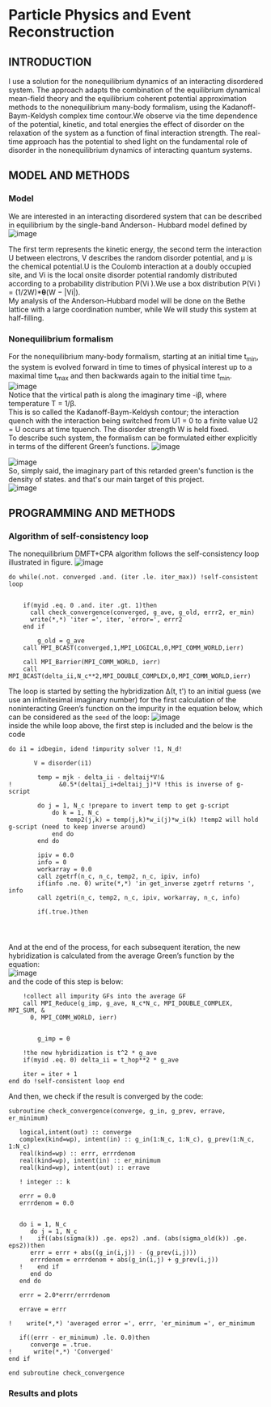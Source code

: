 # Particle Physics and Event Reconstruction

## INTRODUCTION
I use a solution for the nonequilibrium dynamics of an interacting disordered system. The approach
adapts the combination of the equilibrium dynamical mean-field theory and the equilibrium coherent potential
approximation methods to the nonequilibrium many-body formalism, using the Kadanoff-Baym-Keldysh complex
time contour.We observe via the time dependence of the potential, kinetic, and total energies
the effect of disorder on the relaxation of the system as a function of final interaction strength. The real-time
approach has the potential to shed light on the fundamental role of disorder in the nonequilibrium dynamics of
interacting quantum systems.

## MODEL AND METHODS


### Model
We are interested in an interacting disordered system that
can be described in equilibrium by the single-band Anderson-
Hubbard model defined by
<br />
![image](https://github.com/ubsuny/ExactDiagonalisation-CP2P2024/assets/50903294/dc190fcd-1480-4c03-b872-03789f924f9d)

The first term represents the kinetic energy, the second term
the interaction U between electrons, V describes the random
disorder potential, and μ is the chemical potential.U is the Coulomb
interaction at a doubly occupied site, and Vi is the local onsite disorder potential randomly distributed
according to a probability distribution P(Vi ).We use a box distribution
P(Vi ) = (1/2W)*<b>θ</b>(W − |Vi|). 
<br />
My analysis of the Anderson-Hubbard model will be
done on the Bethe lattice with a large coordination number, while We will study this system at half-filling.


### Nonequilibrium formalism
For the nonequilibrium many-body formalism, starting at
an initial time t<sub>min</sub>, the system is evolved forward in time to
times of physical interest up to a maximal time t<sub>max</sub> and then
backwards again to the initial time t<sub>min</sub>.
<br />
![image](https://github.com/ubsuny/ExactDiagonalisation-CP2P2024/assets/50903294/1bfb6f1f-be54-4c63-99e3-767738dd874a)
<br />
Notice that the virtical path is along the imaginary time -iβ, where temperature T = 1/β.
<br />
This is so called the Kadanoff-Baym-Keldysh contour; the interaction quench with the interaction
being switched from U1 = 0 to a finite value U2 = U occurs at
time tquench. The disorder strength W is held fixed.
<br />
To describe such system, the formalism can be formulated either explicitly
in terms of the different Green’s functions.
![image](https://github.com/ubsuny/ExactDiagonalisation-CP2P2024/assets/50903294/9030b336-abb9-4e6e-a251-dab2733472de)

![image](https://github.com/ubsuny/ExactDiagonalisation-CP2P2024/assets/50903294/82b1377f-d71e-4521-87d0-218fc1f1cede)
<br />
So, simply said, the imaginary part of this retarded green's function is the density of states. and that's our main target of this project.
<br />
![image](https://github.com/ubsuny/ExactDiagonalisation-CP2P2024/assets/50903294/e4183f44-62d9-4aaf-85c6-5ff7f7e32aeb)



## PROGRAMMING AND METHODS


### Algorithm of self-consistency loop

The nonequilibrium DMFT+CPA algorithm follows the
self-consistency loop illustrated in figure.
![image](https://github.com/ubsuny/ExactDiagonalisation-CP2P2024/assets/50903294/3ff89b77-c0cd-41df-b062-cfc7afc86fcf)
```
do while(.not. converged .and. (iter .le. iter_max)) !self-consistent loop


    if(myid .eq. 0 .and. iter .gt. 1)then
      call check_convergence(converged, g_ave, g_old, errr2, er_min)
      write(*,*) 'iter =', iter, 'error=', errr2
    end if
    
        g_old = g_ave
    call MPI_BCAST(converged,1,MPI_LOGICAL,0,MPI_COMM_WORLD,ierr)
    
    call MPI_Barrier(MPI_COMM_WORLD, ierr)
    call MPI_BCAST(delta_ii,N_c**2,MPI_DOUBLE_COMPLEX,0,MPI_COMM_WORLD,ierr)
```
The loop is started
by setting the hybridization Δ(t, t') to an initial guess (we
use an infinitesimal imaginary number) for the first calculation
of the noninteracting Green’s function on the impurity
in the equation below, which can be considered as the `seed` of the loop:
![image](https://github.com/ubsuny/ExactDiagonalisation-CP2P2024/assets/50903294/7b5d6f8d-90fa-4f92-9424-5f038c07855b)
<br />
inside the while loop above, the first step is included and the below is the code 
<br />
```
do i1 = idbegin, idend !impurity solver !1, N_d!
        
       V = disorder(i1)

        temp = mjk - delta_ii - deltaij*V!&
!             &0.5*(deltaij_i+deltaij_j)*V !this is inverse of g-script
        
        do j = 1, N_c !prepare to invert temp to get g-script
            do k = 1, N_c
                temp2(j,k) = temp(j,k)*w_i(j)*w_i(k) !temp2 will hold g-script (need to keep inverse around)
            end do
        end do
        
        ipiv = 0.0
        info = 0
        workarray = 0.0
        call zgetrf(n_c, n_c, temp2, n_c, ipiv, info)
        if(info .ne. 0) write(*,*) 'in get_inverse zgetrf returns ', info
        call zgetri(n_c, temp2, n_c, ipiv, workarray, n_c, info)
        
        if(.true.)then
```
<br />

### 
And at the end of the process, for each subsequent
iteration, the new hybridization is calculated from the average
Green’s function by the equation: 
<br />
![image](https://github.com/ubsuny/ExactDiagonalisation-CP2P2024/assets/50903294/e523f87b-405b-437b-bc5c-944c8189b789)
<br />
and the code of this step is below:
```
    !collect all impurity GFs into the average GF
    call MPI_Reduce(g_imp, g_ave, N_c*N_c, MPI_DOUBLE_COMPLEX, MPI_SUM, &
      0, MPI_COMM_WORLD, ierr)
      
        
        g_imp = 0

    !the new hybridization is t^2 * g_ave
    if(myid .eq. 0) delta_ii = t_hop**2 * g_ave
       
    iter = iter + 1
end do !self-consistent loop end
```
And then, we check if the result is converged by the code:
```
subroutine check_convergence(converge, g_in, g_prev, errave, er_minimum)

   logical,intent(out) :: converge
   complex(kind=wp), intent(in) :: g_in(1:N_c, 1:N_c), g_prev(1:N_c, 1:N_c)
   real(kind=wp) :: errr, errrdenom
   real(kind=wp), intent(in) :: er_minimum
   real(kind=wp), intent(out) :: errave

   ! integer :: k

   errr = 0.0
   errrdenom = 0.0
                           

   do i = 1, N_c
      do j = 1, N_c
   !    if((abs(sigma(k)) .ge. eps2) .and. (abs(sigma_old(k)) .ge. eps2))then                                                                            
      errr = errr + abs((g_in(i,j)) - (g_prev(i,j)))
      errrdenom = errrdenom + abs(g_in(i,j) + g_prev(i,j))
   !    end if                                                                                                                                           
      end do
   end do

   errr = 2.0*errr/errrdenom

   errave = errr
   
!    write(*,*) 'averaged error =', errr, 'er_minimum =', er_minimum

   if((errr - er_minimum) .le. 0.0)then
      converge = .true.
!      write(*,*) 'Converged'
end if
 
end subroutine check_convergence
```

### Results and plots

